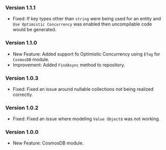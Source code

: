 ﻿### Version 1.1.1

- Fixed: If key types other than `string` were being used for an entity and `Use Optimistic Concurrency` was enabled then uncompilable code would be generated.

### Version 1.1.0

- New Feature: Added support fo Optimistic Concurrency using `ETag` for `CosmosDB` module.
- Improvement: Added `FindAsync` method to repository.

### Version 1.0.3

- Fixed: Fixed an issue around nullable collections not being realized correctly.

### Version 1.0.2

- Fixed: Fixed an issue where modeling `Value Object`s was not working.

### Version 1.0.0

- New Feature: CosmosDB module.